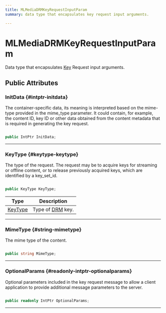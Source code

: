 ```yaml
---
title: MLMediaDRMKeyRequestInputParam
summary: data type that encapsulates key request input arguments. 

---
```


# MLMediaDRMKeyRequestInputParam




Data type that encapsulates [Key](/versioned_docs/version-22-May-2023/unity-api/api/UnityEngine.XR.MagicLeap/MLMedia/Player/Track/DRM/UnityEngine.XR.MagicLeap.MLMedia.Player.Track.DRM.Key.md) Request input arguments.   





## Public Attributes

### InitData {#intptr-initdata}

The container-specific data, its meaning is interpreted based on the mime-type provided in the mime&#95;type parameter. It could contain, for example, the content ID, key ID or other data obtained from the content metadata that is required in generating the key request. 

```csharp

public IntPtr InitData;

```






-----------

### KeyType {#keytype-keytype}

The type of the request. The request may be to acquire keys for streaming or offline content, or to release previously acquired keys, which are identified by a key&#95;set&#95;id. 

```csharp

public KeyType KeyType;

```

| Type | Description  | 
|--|--|
| [KeyType](/versioned_docs/version-22-May-2023/unity-api/api/UnityEngine.XR.MagicLeap/MLMedia/Player/Track/DRM/UnityEngine.XR.MagicLeap.MLMedia.Player.Track.DRM.md#enums-keytype) | Type of [DRM](/versioned_docs/version-22-May-2023/unity-api/api/UnityEngine.XR.MagicLeap/MLMedia/Player/Track/DRM/UnityEngine.XR.MagicLeap.MLMedia.Player.Track.DRM.md) key.  |





-----------

### MimeType {#string-mimetype}

The mime type of the content. 

```csharp

public string MimeType;

```






-----------

### OptionalParams {#readonly-intptr-optionalparams}

Optional parameters included in the key request message to allow a client application to provide additional message parameters to the server. 

```csharp

public readonly IntPtr OptionalParams;

```






-----------


